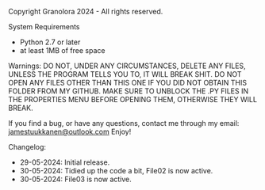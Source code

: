 Copyright Granolora 2024 - All rights reserved.

System Requirements
- Python 2.7 or later
- at least 1MB of free space

Warnings:
DO NOT, UNDER ANY CIRCUMSTANCES, DELETE ANY FILES, UNLESS THE PROGRAM TELLS YOU TO, IT WILL BREAK SHIT.
DO NOT OPEN ANY FILES OTHER THAN THIS ONE IF YOU DID NOT OBTAIN THIS FOLDER FROM MY GITHUB.
MAKE SURE TO UNBLOCK THE .PY FILES IN THE PROPERTIES MENU BEFORE OPENING THEM, OTHERWISE THEY WILL BREAK.

If you find a bug, or have any questions, contact me through my email: jamestuukkanen@outlook.com
Enjoy!

Changelog:
- 29-05-2024: Initial release.
- 30-05-2024: Tidied up the code a bit, File02 is now active.
- 30-05-2024: File03 is now active.
